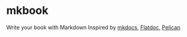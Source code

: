 mkbook
======

Write your book with Markdown
Inspired by [mkdocs](https://github.com/tomchristie/mkdocs), [Flatdoc](http://ricostacruz.com/flatdoc/), [Pelican](http://pelican.readthedocs.org/en/latest/)
